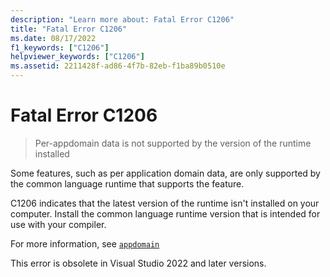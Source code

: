 ```yaml
---
description: "Learn more about: Fatal Error C1206"
title: "Fatal Error C1206"
ms.date: 08/17/2022
f1_keywords: ["C1206"]
helpviewer_keywords: ["C1206"]
ms.assetid: 2211428f-ad86-4f7b-82eb-f1ba89b0510e
---
```

# Fatal Error C1206

> Per-appdomain data is not supported by the version of the runtime installed

Some features, such as per application domain data, are only supported by the common language runtime that supports the feature.

C1206 indicates that the latest version of the runtime isn't installed on your computer. Install the common language runtime version that is intended for use with your compiler.

For more information, see [`appdomain`](../../cpp/appdomain.md)

This error is obsolete in Visual Studio 2022 and later versions.
